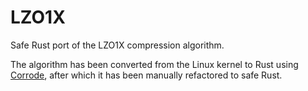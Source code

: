 # LZO1X

Safe Rust port of the LZO1X compression algorithm.

The algorithm has been converted from the Linux kernel to Rust using [Corrode](https://github.com/jameysharp/corrode), 
after which it has been manually refactored to safe Rust.
